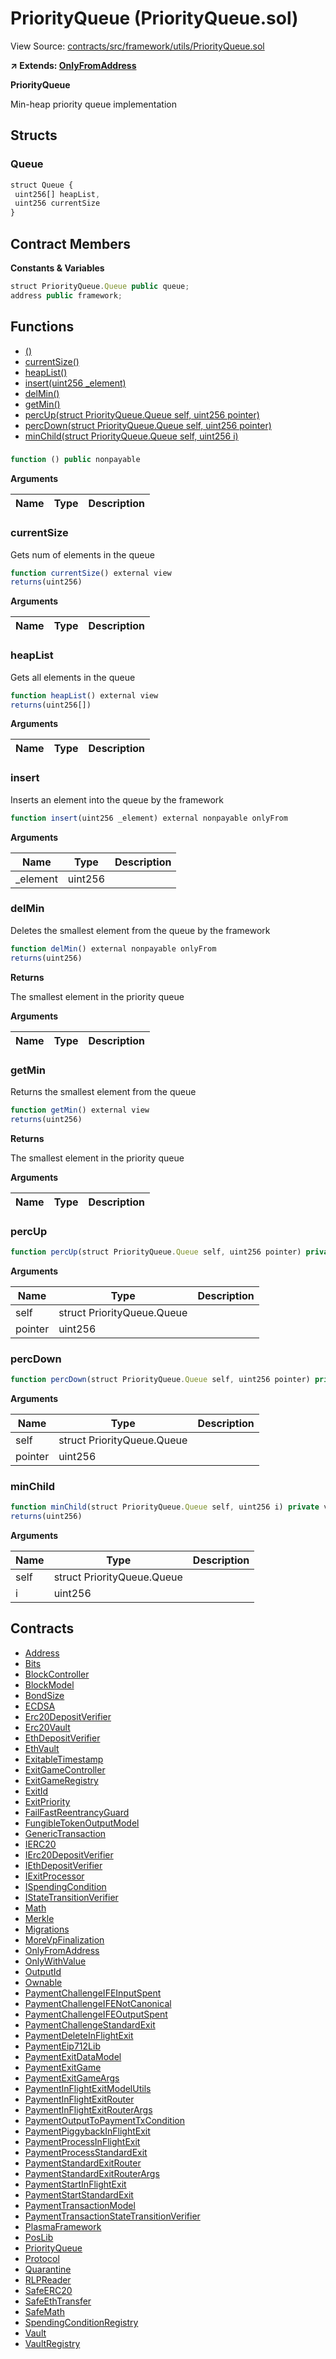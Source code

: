 # PriorityQueue (PriorityQueue.sol)

View Source: [contracts/src/framework/utils/PriorityQueue.sol](../../contracts/src/framework/utils/PriorityQueue.sol)

**↗ Extends: [OnlyFromAddress](OnlyFromAddress.md)**

**PriorityQueue**

Min-heap priority queue implementation

## Structs
### Queue

```js
struct Queue {
 uint256[] heapList,
 uint256 currentSize
}
```

## Contract Members
**Constants & Variables**

```js
struct PriorityQueue.Queue public queue;
address public framework;

```

## Functions

- [()](#)
- [currentSize()](#currentsize)
- [heapList()](#heaplist)
- [insert(uint256 _element)](#insert)
- [delMin()](#delmin)
- [getMin()](#getmin)
- [percUp(struct PriorityQueue.Queue self, uint256 pointer)](#percup)
- [percDown(struct PriorityQueue.Queue self, uint256 pointer)](#percdown)
- [minChild(struct PriorityQueue.Queue self, uint256 i)](#minchild)

### 

```js
function () public nonpayable
```

**Arguments**

| Name        | Type           | Description  |
| ------------- |------------- | -----|

### currentSize

Gets num of elements in the queue

```js
function currentSize() external view
returns(uint256)
```

**Arguments**

| Name        | Type           | Description  |
| ------------- |------------- | -----|

### heapList

Gets all elements in the queue

```js
function heapList() external view
returns(uint256[])
```

**Arguments**

| Name        | Type           | Description  |
| ------------- |------------- | -----|

### insert

Inserts an element into the queue by the framework

```js
function insert(uint256 _element) external nonpayable onlyFrom 
```

**Arguments**

| Name        | Type           | Description  |
| ------------- |------------- | -----|
| _element | uint256 |  | 

### delMin

Deletes the smallest element from the queue by the framework

```js
function delMin() external nonpayable onlyFrom 
returns(uint256)
```

**Returns**

The smallest element in the priority queue

**Arguments**

| Name        | Type           | Description  |
| ------------- |------------- | -----|

### getMin

Returns the smallest element from the queue

```js
function getMin() external view
returns(uint256)
```

**Returns**

The smallest element in the priority queue

**Arguments**

| Name        | Type           | Description  |
| ------------- |------------- | -----|

### percUp

```js
function percUp(struct PriorityQueue.Queue self, uint256 pointer) private nonpayable
```

**Arguments**

| Name        | Type           | Description  |
| ------------- |------------- | -----|
| self | struct PriorityQueue.Queue |  | 
| pointer | uint256 |  | 

### percDown

```js
function percDown(struct PriorityQueue.Queue self, uint256 pointer) private nonpayable
```

**Arguments**

| Name        | Type           | Description  |
| ------------- |------------- | -----|
| self | struct PriorityQueue.Queue |  | 
| pointer | uint256 |  | 

### minChild

```js
function minChild(struct PriorityQueue.Queue self, uint256 i) private view
returns(uint256)
```

**Arguments**

| Name        | Type           | Description  |
| ------------- |------------- | -----|
| self | struct PriorityQueue.Queue |  | 
| i | uint256 |  | 

## Contracts

* [Address](Address.md)
* [Bits](Bits.md)
* [BlockController](BlockController.md)
* [BlockModel](BlockModel.md)
* [BondSize](BondSize.md)
* [ECDSA](ECDSA.md)
* [Erc20DepositVerifier](Erc20DepositVerifier.md)
* [Erc20Vault](Erc20Vault.md)
* [EthDepositVerifier](EthDepositVerifier.md)
* [EthVault](EthVault.md)
* [ExitableTimestamp](ExitableTimestamp.md)
* [ExitGameController](ExitGameController.md)
* [ExitGameRegistry](ExitGameRegistry.md)
* [ExitId](ExitId.md)
* [ExitPriority](ExitPriority.md)
* [FailFastReentrancyGuard](FailFastReentrancyGuard.md)
* [FungibleTokenOutputModel](FungibleTokenOutputModel.md)
* [GenericTransaction](GenericTransaction.md)
* [IERC20](IERC20.md)
* [IErc20DepositVerifier](IErc20DepositVerifier.md)
* [IEthDepositVerifier](IEthDepositVerifier.md)
* [IExitProcessor](IExitProcessor.md)
* [ISpendingCondition](ISpendingCondition.md)
* [IStateTransitionVerifier](IStateTransitionVerifier.md)
* [Math](Math.md)
* [Merkle](Merkle.md)
* [Migrations](Migrations.md)
* [MoreVpFinalization](MoreVpFinalization.md)
* [OnlyFromAddress](OnlyFromAddress.md)
* [OnlyWithValue](OnlyWithValue.md)
* [OutputId](OutputId.md)
* [Ownable](Ownable.md)
* [PaymentChallengeIFEInputSpent](PaymentChallengeIFEInputSpent.md)
* [PaymentChallengeIFENotCanonical](PaymentChallengeIFENotCanonical.md)
* [PaymentChallengeIFEOutputSpent](PaymentChallengeIFEOutputSpent.md)
* [PaymentChallengeStandardExit](PaymentChallengeStandardExit.md)
* [PaymentDeleteInFlightExit](PaymentDeleteInFlightExit.md)
* [PaymentEip712Lib](PaymentEip712Lib.md)
* [PaymentExitDataModel](PaymentExitDataModel.md)
* [PaymentExitGame](PaymentExitGame.md)
* [PaymentExitGameArgs](PaymentExitGameArgs.md)
* [PaymentInFlightExitModelUtils](PaymentInFlightExitModelUtils.md)
* [PaymentInFlightExitRouter](PaymentInFlightExitRouter.md)
* [PaymentInFlightExitRouterArgs](PaymentInFlightExitRouterArgs.md)
* [PaymentOutputToPaymentTxCondition](PaymentOutputToPaymentTxCondition.md)
* [PaymentPiggybackInFlightExit](PaymentPiggybackInFlightExit.md)
* [PaymentProcessInFlightExit](PaymentProcessInFlightExit.md)
* [PaymentProcessStandardExit](PaymentProcessStandardExit.md)
* [PaymentStandardExitRouter](PaymentStandardExitRouter.md)
* [PaymentStandardExitRouterArgs](PaymentStandardExitRouterArgs.md)
* [PaymentStartInFlightExit](PaymentStartInFlightExit.md)
* [PaymentStartStandardExit](PaymentStartStandardExit.md)
* [PaymentTransactionModel](PaymentTransactionModel.md)
* [PaymentTransactionStateTransitionVerifier](PaymentTransactionStateTransitionVerifier.md)
* [PlasmaFramework](PlasmaFramework.md)
* [PosLib](PosLib.md)
* [PriorityQueue](PriorityQueue.md)
* [Protocol](Protocol.md)
* [Quarantine](Quarantine.md)
* [RLPReader](RLPReader.md)
* [SafeERC20](SafeERC20.md)
* [SafeEthTransfer](SafeEthTransfer.md)
* [SafeMath](SafeMath.md)
* [SpendingConditionRegistry](SpendingConditionRegistry.md)
* [Vault](Vault.md)
* [VaultRegistry](VaultRegistry.md)
